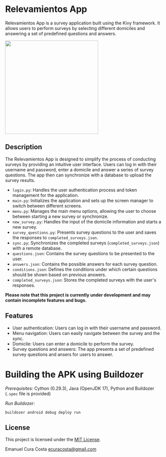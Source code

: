 # Relevamientos App

Relevamientos App is a survey application built using the Kivy framework. It allows users to perform surveys by selecting different domiciles and answering a set of predefined questions and answers.

<img src="https://github.com/ecuracosta/relevamientos_app/assets/47532757/90326d9e-6e37-44f2-89a2-dd5502878816" height="300" />

## Description

The Relevamientos App is designed to simplify the process of conducting surveys by providing an intuitive user interface. Users can log in with their username and password, enter a domicile and answer a series of survey questions. The app then can synchronize with a database to upload the survey results.

- `login.py`: Handles the user authentication process and token management for the application.
- `main.py`: Initializes the application and sets up the screen manager to switch between different screens.
- `menu.py`: Manages the main menu options, allowing the user to choose between starting a new survey or synchronize.
- `new_survey.py`: Handles the input of the domicile information and starts a new survey.
- `survey_questions.py`: Presents survey questions to the user and saves the responses to `completed_surveys.json`.
- `sync.py`: Synchronizes the completed surveys (`completed_surveys.json`) with a remote database.
- `questions.json`: Contains the survey questions to be presented to the user.
- `answers.json`: Contains the possible answers for each survey question.
- `conditions.json`: Defines the conditions under which certain questions should be shown based on previous answers.
- `completed_surveys.json`: Stores the completed surveys with the user's responses.

**Please note that this project is currently under development and may contain incomplete features and bugs.**

## Features

- User authentication: Users can log in with their username and password.
- Menu navigation: Users can easily navigate between the survey and the sync.
- Domicile: Users can enter a domicile to perform the survey.
- Survey questions and answers: The app presents a set of predefined survey questions and ansers for users to answer.

# Building the APK using Buildozer

*Prerequisites:* Cython (0.29.3), Java (OpenJDK 17), Python and Buildozer (`.spec` file is provided)

*Run Buildozer:*
```
buildozer android debug deploy run
```


## License

This project is licensed under the [MIT License](LICENSE).

Emanuel Cura Costa
ecuracosta@gmail.com
